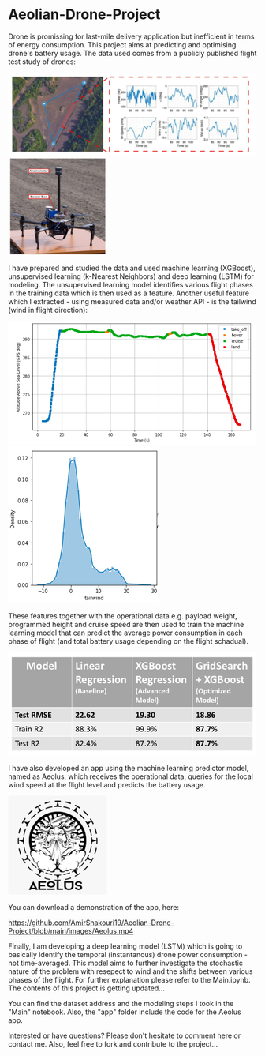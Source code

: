 # Aeolian-Drone-Project

Drone is promissing for last-mile delivery application but inefficient in terms of energy consumption. This project aims at predicting and optimising drone's battery usage. The data used comes from a publicly published flight test study of drones:

<img src="/images/Image1.png"><img src="/images/Image4.png" width=200 height=200>


I have prepared and studied the data and used machine learning (XGBoost), unsupervised learning (k-Nearest Neighbors) and deep learning (LSTM) for modeling. The unsupervised learning model identifies various flight phases in the training data which is then used as a feature. Another useful feature which I extracted  - using measured data and/or weather API - is the tailwind (wind in flight direction):

<img src="/images/Image6.png"><img src="/images/Image7.png">

These features together with the operational data e.g. payload weight, programmed height and cruise speed are then used to train the machine learning model that can predict the average power consumption in each phase of flight (and total battery usage depending on the flight schadual).

<img src="/images/modeling_results.png">

I have also developed an app using the machine learning predictor model, named as Aeolus, which receives the operational data, queries for the local wind speed at the flight level and predicts the battery usage.

<img src="/images/Aeolus.png" width=200 height=200>


You can download a demonstration of the app, here:

https://github.com/AmirShakouri19/Aeolian-Drone-Project/blob/main/images/Aeolus.mp4


Finally, I am developing a deep learning model (LSTM) which is going to basically identify the temporal (instantanous) drone power consumption - not time-averaged. This model aims to further investigate the stochastic nature of the problem with resepect to wind and the shifts between various phases of the flight. 
For further explanation please refer to the Main.ipynb. The contents of this project is getting updated...    

You can find the dataset address and the modeling steps I took in the "Main" notebook. Also, the "app" folder include the code for the Aeolus app.

Interested or have questions? Please don't hesitate to comment here or contact me. Also, feel free to fork and contribute to the project...
